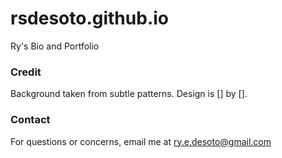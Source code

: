 # rsdesoto.github.io

Ry's Bio and Portfolio

### Credit 
Background taken from subtle patterns. Design is [] by [].

### Contact
For questions or concerns, email me at ry.e.desoto@gmail.com
